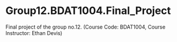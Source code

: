 # Group12.BDAT1004.Final_Project
Final project of the group no.12. (Course Code: BDAT1004, Course Instructor: Ethan Devis)
